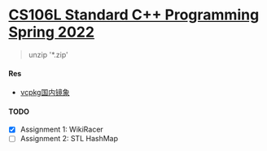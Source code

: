 # [CS106L Standard C++ Programming Spring 2022](https://web.stanford.edu/class/cs106l/index.html)

> unzip '*.zip'

#### Res
- [vcpkg国内镜象](https://zhuanlan.zhihu.com/p/383683670)

#### TODO
- [X] Assignment 1: WikiRacer
- [ ] Assignment 2: STL HashMap
